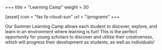 +++
title = "Learning Camp"
weight = 30

[asset]
  icon = "fas fa-cloud-sun"
  url = "/programs"
+++

Our Summer Learning Camp allows each student to discover, explore, and learn in an environment where learning is fun! This is the perfect opportunity for young scholars to discover and utilize their creativeness, which will progress their development as students, as well as individuals!
